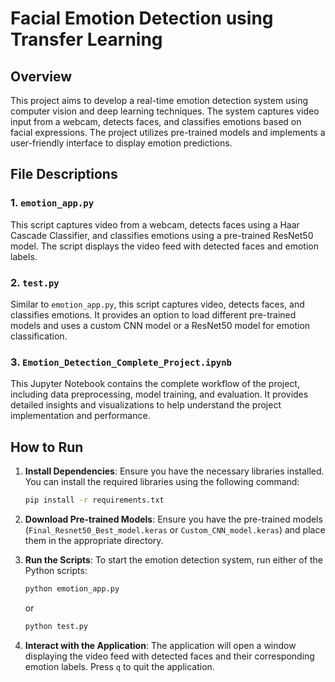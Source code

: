 # Facial Emotion Detection using Transfer Learning

## Overview

This project aims to develop a real-time emotion detection system using computer vision and deep learning techniques. The system captures video input from a webcam, detects faces, and classifies emotions based on facial expressions. The project utilizes pre-trained models and implements a user-friendly interface to display emotion predictions.

## File Descriptions

### 1. `emotion_app.py`

This script captures video from a webcam, detects faces using a Haar Cascade Classifier, and classifies emotions using a pre-trained ResNet50 model. The script displays the video feed with detected faces and emotion labels.

### 2. `test.py`

Similar to `emotion_app.py`, this script captures video, detects faces, and classifies emotions. It provides an option to load different pre-trained models and uses a custom CNN model or a ResNet50 model for emotion classification.

### 3. `Emotion_Detection_Complete_Project.ipynb`

This Jupyter Notebook contains the complete workflow of the project, including data preprocessing, model training, and evaluation. It provides detailed insights and visualizations to help understand the project implementation and performance.

## How to Run

1. **Install Dependencies**:
   Ensure you have the necessary libraries installed. You can install the required libraries using the following command:
   ```bash
   pip install -r requirements.txt
   ```

2. **Download Pre-trained Models**:
   Ensure you have the pre-trained models (`Final_Resnet50_Best_model.keras` or `Custom_CNN_model.keras`) and place them in the appropriate directory.

3. **Run the Scripts**:
   To start the emotion detection system, run either of the Python scripts:
   ```bash
   python emotion_app.py
   ```
   or
   ```bash
   python test.py
   ```

4. **Interact with the Application**:
   The application will open a window displaying the video feed with detected faces and their corresponding emotion labels. Press `q` to quit the application.

